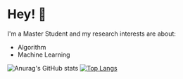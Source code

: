 # Hey! 👋

I'm a Master Student and my research interests are about:

* Algorithm
* Machine Learning

![Anurag's GitHub stats](https://github-readme-stats.vercel.app/api?username=jinqizh&theme=swift&show_icons=true)
[![Top Langs](https://github-readme-stats.vercel.app/api/top-langs/?username=jinqizh&layout=compact)](https://github.com/jinqizh/github-readme-stats)
